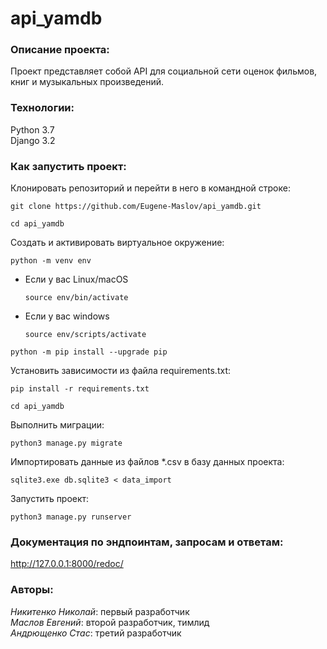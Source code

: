 # api_yamdb
### Описание проекта:
Проект представляет собой API для социальной сети оценок фильмов, книг и музыкальных произведений.

### Технологии:
Python 3.7  
Django 3.2

### Как запустить проект:

Клонировать репозиторий и перейти в него в командной строке:

```
git clone https://github.com/Eugene-Maslov/api_yamdb.git
```

```
cd api_yamdb
```

Cоздать и активировать виртуальное окружение:

```
python -m venv env
```

* Если у вас Linux/macOS

    ```
    source env/bin/activate
    ```

* Если у вас windows

    ```
    source env/scripts/activate
    ```

```
python -m pip install --upgrade pip
```

Установить зависимости из файла requirements.txt:

```
pip install -r requirements.txt
```

```
cd api_yamdb
```

Выполнить миграции:

```
python3 manage.py migrate
```

Импортировать данные из файлов *.csv в базу данных проекта:

```
sqlite3.exe db.sqlite3 < data_import
```

Запустить проект:

```
python3 manage.py runserver
```

### Документация по эндпоинтам, запросам и ответам:

http://127.0.0.1:8000/redoc/

### Авторы:
_Никитенко Николай_: первый разработчик  
_Маслов Евгений_: второй разработчик, тимлид  
_Андрющенко Стас_: третий разработчик